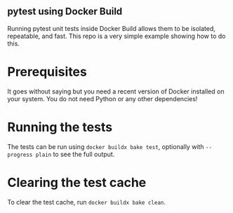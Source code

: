 pytest using Docker Build
---

Running pytest unit tests inside Docker Build allows them to be isolated,
repeatable, and fast.
This repo is a very simple example showing how to do this.

# Prerequisites

It goes without saying but you need a recent version of Docker installed on your
system.
You do not need Python or any other dependencies!

# Running the tests

The tests can be run using `docker buildx bake test`, optionally with
`--progress plain` to see the full output.

# Clearing the test cache

To clear the test cache, run `docker buildx bake clean`.
